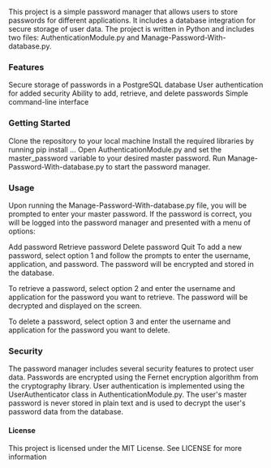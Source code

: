 This project is a simple password manager that allows users to store passwords for different applications. It includes a database integration for secure storage of user data. The project is written in Python and includes two files: AuthenticationModule.py and Manage-Password-With-database.py.

### Features
Secure storage of passwords in a PostgreSQL database
User authentication for added security
Ability to add, retrieve, and delete passwords
Simple command-line interface


###  Getting Started
Clone the repository to your local machine
Install the required libraries by running pip install ...
Open AuthenticationModule.py and set the master_password variable to your desired master password.
Run Manage-Password-With-database.py to start the password manager.
### Usage
Upon running the Manage-Password-With-database.py file, you will be prompted to enter your master password. If the password is correct, you will be logged into the password manager and presented with a menu of options:

Add password
Retrieve password
Delete password
Quit
To add a new password, select option 1 and follow the prompts to enter the username, application, and password. The password will be encrypted and stored in the database.

To retrieve a password, select option 2 and enter the username and application for the password you want to retrieve. The password will be decrypted and displayed on the screen.

To delete a password, select option 3 and enter the username and application for the password you want to delete.

### Security
The password manager includes several security features to protect user data. Passwords are encrypted using the Fernet encryption algorithm from the cryptography library. User authentication is implemented using the UserAuthenticator class in AuthenticationModule.py. The user's master password is never stored in plain text and is used to decrypt the user's password data from the database.

#### License
This project is licensed under the MIT License. See LICENSE for more information 